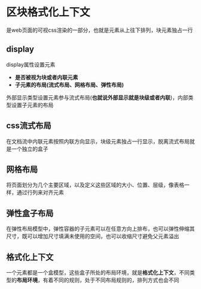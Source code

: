 # 区块格式化上下文

是web页面的可视css渲染的一部分，也就是元素从上往下排列，块元素独占一行

## display

display属性设置元素

- **是否被视为块或者内联元素**
- **子元素的布局(流式布局、网格布局、弹性布局)**

外部显示类型设置元素参与流式布局(**也就说外部显示就是块级或者内联**)，内部类型设置子元素的布局

## css流式布局

在文档流中内联元素按照内联方向显示，块级元素独占一行显示，脱离流式布局就是一个独立的盒子

## 网格布局

将页面划分为几个主要区域，以及定义这些区域的大小、位置、层级，像表格一样，通过行列来对齐元素

## 弹性盒子布局

在弹性布局模型中，弹性容器的子元素可以在任意方向上排布，也可以弹性伸缩其尺寸，既可以增加尺寸填满未使用的空间，也可以收缩尺寸避免父元素溢出

## 格式化上下文

一个元素都是一个盒模型，这些盒子所处的布局环境，就是**格式化上下文**，不同类型的**布局环境**，有着不同的规则，处于不同布局规则的，排列方式也会不同

